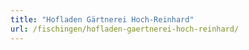 ```yaml
---
title: "Hofladen Gärtnerei Hoch-Reinhard"
url: /fischingen/hofladen-gaertnerei-hoch-reinhard/
---
```

